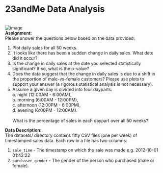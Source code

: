 # 23andMe Data Analysis
\
![image](https://github.com/manujsinghwal/23andMe-data-analysis/assets/40256851/1e03cb3b-3532-4524-8f2d-35c5a09232c0)
\
**Assignment:**
\
Please answer the questions below based on the data provided:

1. Plot daily sales for all 50 weeks.
2. It looks like there has been a sudden change in daily sales. What date did it occur?
3. Is the change in daily sales at the date you selected statistically significant? If so, what is the p-value?
4. Does the data suggest that the change in daily sales is due to a shift in the proportion of male-vs-female customers? Please use plots to support your answer (a rigorous statistical analysis is not necessary).
5. Assume a given day is divided into four dayparts:
\
a. night (12:00AM - 6:00AM),
\
b. morning (6:00AM - 12:00PM),
\
c. afternoon (12:00PM - 6:00PM),
\
d. evening (6:00PM - 12:00AM).
\
\
What is the percentage of sales in each daypart over all 50 weeks?

**Data Description:**
\
The datasets/ directory contains fifty CSV files (one per week) of timestamped sales data. Each row in a file has two columns:

1. `sale_time` - The timestamp on which the sale was made e.g. 2012-10-01 01:42:22
2. `purchaser_gender` - The gender of the person who purchased (male or female).
